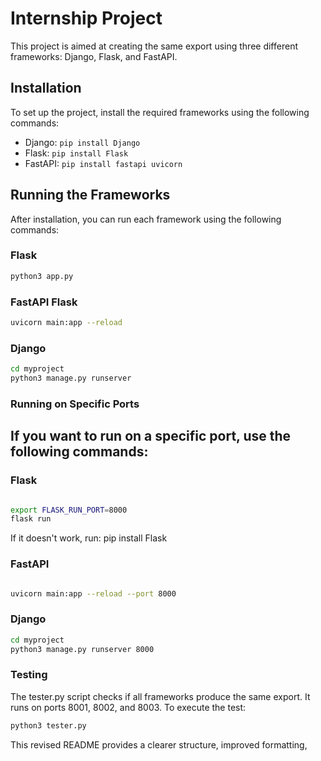 # Internship Project

This project is aimed at creating the same export using three different frameworks: Django, Flask, and FastAPI.

## Installation

To set up the project, install the required frameworks using the following commands:

- Django: `pip install Django`
- Flask: `pip install Flask`
- FastAPI: `pip install fastapi uvicorn`

## Running the Frameworks

After installation, you can run each framework using the following commands:

### Flask

```bash
python3 app.py
```

###  FastAPI Flask
```bash
uvicorn main:app --reload
```

### Django
```bash
cd myproject
python3 manage.py runserver
```

### Running on Specific Ports
## If you want to run on a specific port, use the following commands:

### Flask
```bash

export FLASK_RUN_PORT=8000
flask run
```
 If it doesn't work, run: pip install Flask

### FastAPI
```bash

uvicorn main:app --reload --port 8000
```

### Django
```bash
cd myproject
python3 manage.py runserver 8000
```

### Testing
The tester.py script checks if all frameworks produce the same export. It runs on ports 8001, 8002, and 8003. To execute the test:

```bash
python3 tester.py
```
This revised README provides a clearer structure, improved formatting,
